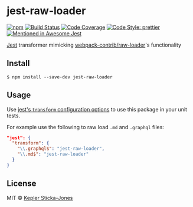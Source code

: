 # jest-raw-loader

[![npm](https://img.shields.io/npm/v/jest-raw-loader.svg)](https://www.npmjs.com/package/jest-raw-loader)
[![Build Status](https://travis-ci.org/keplersj/jest-raw-loader.svg?branch=master)](https://travis-ci.org/keplersj/jest-raw-loader)
[![Code Coverage](https://codecov.io/gh/keplersj/jest-raw-loader/branch/master/graph/badge.svg)](https://codecov.io/gh/keplersj/jest-raw-loader)
[![Code Style: prettier](https://img.shields.io/badge/code_style-prettier-ff69b4.svg)](https://github.com/prettier/prettier)
[![Mentioned in Awesome Jest](https://awesome.re/mentioned-badge.svg)](https://github.com/jest-community/awesome-jest)

[Jest](https://facebook.github.io/jest/) transformer mimicking [webpack-contrib/raw-loader](https://github.com/webpack-contrib/raw-loader)'s functionality

## Install

```
$ npm install --save-dev jest-raw-loader
```

## Usage

Use [jest's `transform` configuration options](https://facebook.github.io/jest/docs/en/configuration.html#transform-object-string-string) to use this package in your unit tests.

For example use the following to raw load `.md` and `.graphql` files:

```json
"jest": {
  "transform": {
    "\\.graphql$": "jest-raw-loader",
    "\\.md$": "jest-raw-loader"
  }
}
```

## License

MIT © [Kepler Sticka-Jones](https://github.com/keplersj)
